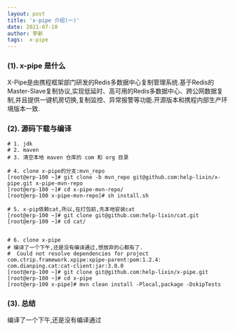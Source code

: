 ```yaml
---
layout: post
title: 'x-pipe 介绍(一)' 
date: 2021-07-10
author: 李新
tags:  x-pipe 
---
```


### (1). x-pipe 是什么
X-Pipe是由携程框架部门研发的Redis多数据中心复制管理系统.基于Redis的Master-Slave复制协议,实现低延时、高可用的Redis多数据中心、跨公网数据复制,并且提供一键机房切换,复制监控、异常报警等功能.开源版本和携程内部生产环境版本一致. 

### (2). 源码下载与编译
```
# 1. jdk
# 2. maven
# 3. 清空本地 maven 仓库的 com 和 org 目录

# 4. clone x-pipe的分支:mvn_repo
[root@erp-100 ~]# git clone -b mvn_repo git@github.com:help-lixin/x-pipe.git x-pipe-mvn-repo
[root@erp-100 ~]# cd x-pipe-mvn-repo/
[root@erp-100 x-pipe-mvn-repo]# sh install.sh

# 5. x-pip依赖cat,所以,在打包前,先本地安装cat
[root@erp-100 ~]# git clone git@github.com:help-lixin/cat.git
[root@erp-100 ~]# cd cat/


# 6. clone x-pipe
# 编译了一个下午,还是没有编译通过,想放弃的心都有了.
#  Could not resolve dependencies for project com.ctrip.framework.xpipe:xpipe-parent:pom:1.2.4: com.dianping.cat:cat-client:jar:3.0.0
[root@erp-100 ~]# git clone git@github.com:help-lixin/x-pipe.git
[root@erp-100 ~]# cd x-pipe
[root@erp-100 x-pipe]# mvn clean install -Plocal,package -DskipTests
```

### (3). 总结
编译了一个下午,还是没有编译通过
